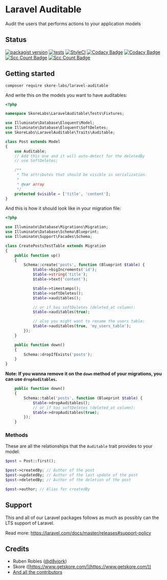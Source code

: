 # Laravel Auditable

Audit the users that performs actions to your application models

## Status

[![packagist version](https://img.shields.io/packagist/v/skore-labs/laravel-auditable)](https://packagist.org/packages/skore-labs/laravel-auditable) [![tests](https://github.com/skore/laravel-auditable/actions/workflows/tests.yml/badge.svg)](https://github.com/skore/laravel-auditable/actions/workflows/tests.yml) [![StyleCI](https://github.styleci.io/repos/246383106/shield?style=flat&branch=master)](https://github.styleci.io/repos/246383106) [![Codacy Badge](https://api.codacy.com/project/badge/Grade/8f09d7031fe341e1a8c8eed9120a0e7b)](https://www.codacy.com/gh/skore/laravel-auditable?utm_source=github.com&amp;utm_medium=referral&amp;utm_content=skore/laravel-auditable&amp;utm_campaign=Badge_Grade) [![Codacy Badge](https://app.codacy.com/project/badge/Coverage/8f09d7031fe341e1a8c8eed9120a0e7b)](https://www.codacy.com/gh/skore/laravel-auditable/dashboard?utm_source=github.com&utm_medium=referral&utm_content=skore/laravel-auditable&utm_campaign=Badge_Coverage) [![Scc Count Badge](https://sloc.xyz/github/skore/laravel-auditable?category=code)](https://github.com/skore/laravel-auditable) [![Scc Count Badge](https://sloc.xyz/github/skore/laravel-auditable?category=comments)](https://github.com/skore/laravel-auditable)

## Getting started

```
composer require skore-labs/laravel-auditable
```

And write this on the models you want to have auditables:

```php
<?php

namespace SkoreLabs\LaravelAuditable\Tests\Fixtures;

use Illuminate\Database\Eloquent\Model;
use Illuminate\Database\Eloquent\SoftDeletes;
use SkoreLabs\LaravelAuditable\Traits\Auditable;

class Post extends Model
{
    use Auditable;
    // Add this one and it will auto-detect for the deletedBy
    // use SoftDeletes;

    /**
     * The attributes that should be visible in serialization.
     *
     * @var array
     */
    protected $visible = ['title', 'content'];
}
```

And this is how it should look like in your migration file:

```php
<?php

use Illuminate\Database\Migrations\Migration;
use Illuminate\Database\Schema\Blueprint;
use Illuminate\Support\Facades\Schema;

class CreatePostsTestTable extends Migration
{
    public function up()
    {
        Schema::create('posts', function (Blueprint $table) {
            $table->bigIncrements('id');
            $table->string('title');
            $table->text('content');

            $table->timestamps();
            $table->softDeletes();
            $table->auditables();

            // or if has softDeletes (deleted_at column):
            $table->auditables(true);

            // also you might want to rename the users table:
            $table->auditables(true, 'my_users_table');
        });
    }

    public function down()
    {
        Schema::dropIfExists('posts');
    }
}
```

**Note: If you wanna remove it on the `down` method of your migrations, you can use `dropAuditables`.**

```php
    public function down()
    {
        Schema::table('posts', function (Blueprint $table) {
            $table->dropAuditables();
            // or if has softDeletes (deleted_at column):
            $table->dropAuditables(true);
        });
    }
```

### Methods

These are all the relationships that the `Auditable` trait provides to your model:

```php
$post = Post::first();

$post->createdBy; // Author of the post
$post->updatedBy; // Author of the last update of the post
$post->deletedBy; // Author of the deletion of the post

$post->author; // Alias for createdBy
```

## Support

This and all of our Laravel packages follows as much as possibly can the LTS support of Laravel.

Read more: https://laravel.com/docs/master/releases#support-policy

## Credits

- Ruben Robles ([@d8vjork](https://github.com/d8vjork))
- Skore ([https://www.getskore.com/](https://www.getskore.com/))
- [And all the contributors](https://github.com/skore-labs/laravel-status/graphs/contributors)
